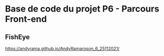 # Base de code du projet P6 - Parcours Front-end

## FishEye

https://andyrama.github.io/AndyRamaroson_6_25112021/

